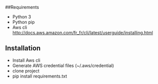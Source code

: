 ##Requirements
 - Python 3
 - Python pip
 - Aws cli 
 http://docs.aws.amazon.com/fr_fr/cli/latest/userguide/installing.html
 
 
## Installation
 - Install Aws cli
 - Generate AWS credential files (~/.aws/credential)
 - clone project
 - pip install requirements.txt
 